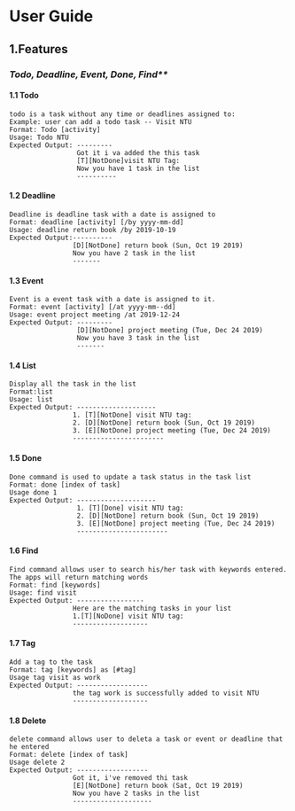 # **User Guide**

## 1.Features

### _Todo, Deadline, Event, Done, Find**_ 

#### 1.1 Todo   
    todo is a task without any time or deadlines assigned to: 
    Example: user can add a todo task -- Visit NTU 
    Format: Todo [activity]
    Usage: Todo NTU 
    Expected Output: ---------
                     Got it i va added the this task
                     [T][NotDone]visit NTU Tag:
                     Now you have 1 task in the list
                     ----------
       
#### 1.2 Deadline
    Deadline is deadline task with a date is assigned to
    Format: deadline [activity] [/by yyyy-mm-dd]
    Usage: deadline return book /by 2019-10-19
    Expected Output:----------
                    [D][NotDone] return book (Sun, Oct 19 2019)
                    Now you have 2 task in the list
                    -------
                 
#### 1.3 Event
    Event is a event task with a date is assigned to it. 
    Format: event [activity] [/at yyyy-mm--dd]
    Usage: event project meeting /at 2019-12-24
    Expected Output: ---------
                     [D][NotDone] project meeting (Tue, Dec 24 2019)
                     Now you have 3 task in the list
                     -------


#### 1.4 List 
    Display all the task in the list 
    Format:list
    Usage: list
    Expected Output: --------------------
                    1. [T][NotDone] visit NTU tag:
                    2. [D][NotDone] return book (Sun, Oct 19 2019)
                    3. [E][NotDone] project meeting (Tue, Dec 24 2019)
                    -----------------------
                         
#### 1.5 Done 
    Done command is used to update a task status in the task list 
    Format: done [index of task]
    Usage done 1 
    Expected Output: --------------------
                     1. [T][Done] visit NTU tag:
                     2. [D][NotDone] return book (Sun, Oct 19 2019)
                     3. [E][NotDone] project meeting (Tue, Dec 24 2019)
                     -----------------------
                     
#### 1.6 Find 
    Find command allows user to search his/her task with keywords entered. The apps will return matching words
    Format: find [keywords]
    Usage: find visit
    Expected Output: -----------------
                    Here are the matching tasks in your list
                    1.[T][NoDone] visit NTU tag:
                    -------------------
                    
#### 1.7 Tag
    Add a tag to the task 
    Format: tag [keywords] as [#tag]
    Usage tag visit as work 
    Expected Output: ------------------
                    the tag work is successfully added to visit NTU 
                    -------------------
 
#### 1.8 Delete 
    delete command allows user to deleta a task or event or deadline that he entered
    Format: delete [index of task]
    Usage delete 2
    Expected Output: ------------------
                    Got it, i've removed thi task 
                    [E][NotDone] return book (Sat, Oct 19 2019)
                    Now you have 2 tasks in the list
                    --------------------
 
